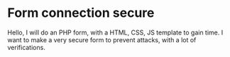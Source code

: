 # Form connection secure

Hello, I will do an PHP form, with a HTML, CSS, JS template to gain time. 
I want to make a very secure form to prevent attacks, with a lot of verifications.
